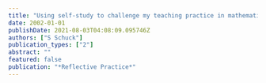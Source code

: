 ```yaml
---
title: "Using self-study to challenge my teaching practice in mathematics education"
date: 2002-01-01
publishDate: 2021-08-03T04:08:09.095746Z
authors: ["S Schuck"]
publication_types: ["2"]
abstract: ""
featured: false
publication: "*Reflective Practice*"
---
```


